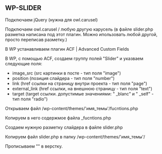 WP-SLIDER
-

Подключаем jQuery (нужна для owl.carusel)

Подключаем owl.carusel / любую другую карусель (в файле slider.php разметка написана под этот плагин. Можно ипользовать любой другой, просто переписав разметку.)

В WP устанавливаем плагин ACF | Advanced Custom Fields

В WP, с помощью ACF, cоздаем группу полей "Slider" и указваем следующие поля:

   - image_src      (src картинки в посте - тип поля "image")
   - position       (позиция слайдера - тип поля "number")
   - link           (href ссылки на страницу внутри проекта - тип поля "page")
   - external_link  (href ссылки, на внешнюю страницу - тип поля "text")
   - target         (target ссылки. допустимые значениями: " _blanc" и " _self" - тип поля "radio")
   
Открываем файл /wp-content/themes/'имя_темы'/fucntions.php

Копируем в него содержмое файла _fucntions.php

Создаем нужную разметку слайдера в файле slider.php

Копируем файл slider.php в папку /wp-content/themes/'имя_темы'/

Прописываем "<?php get_template_part( 'slider' ); ?>" в верстку.
